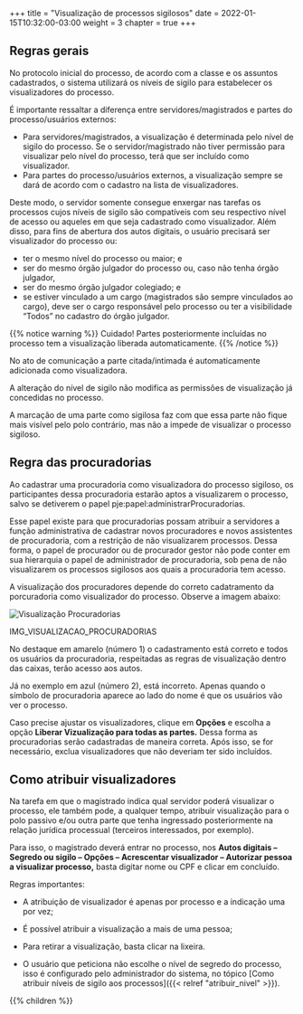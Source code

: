 +++
title = "Visualização de processos sigilosos"
date = 2022-01-15T10:32:00-03:00
weight = 3
chapter = true
+++

## Regras gerais

No protocolo inicial do processo, de acordo com a classe e os assuntos cadastrados, o sistema utilizará os níveis de sigilo para estabelecer os visualizadores do processo.

É importante ressaltar a diferença entre servidores/magistrados e partes do processo/usuários externos:

+ Para servidores/magistrados, a visualização é determinada pelo nível de sigilo do processo. Se o servidor/magistrado não tiver permissão para visualizar pelo nível do processo, terá que ser incluído como visualizador.
+ Para partes do processo/usuários externos, a visualização sempre se dará de acordo com o cadastro na lista de visualizadores.

Deste modo, o servidor somente consegue enxergar nas tarefas os processos cujos níveis de sigilo são compatíveis com seu respectivo nível de acesso ou aqueles em que seja cadastrado como visualizador. Além disso, para fins de abertura dos autos digitais, o usuário precisará ser visualizador do processo ou:
+ ter o mesmo nível do processo ou maior; e
+ ser do mesmo órgão julgador do processo ou, caso não tenha órgão julgador,
+ ser do mesmo órgão julgador colegiado; e
+ se estiver vinculado a um cargo (magistrados são sempre vinculados ao cargo), deve ser o cargo responsável pelo processo ou ter a visibilidade “Todos” no cadastro do órgão julgador.

{{% notice warning %}}
Cuidado! Partes posteriormente incluídas no processo tem a visualização liberada automaticamente.
{{% /notice %}}

No ato de comunicação a parte citada/intimada é automaticamente adicionada como visualizadora.

A alteração do nível de sigilo não modifica as permissões de visualização já concedidas no processo. 

A marcação de uma parte como sigilosa faz com que essa parte não fique mais visível pelo polo contrário, mas não a impede de visualizar o processo sigiloso.

## Regra das procuradorias

Ao cadastrar uma procuradoria como visualizadora do processo sigiloso, os participantes dessa procuradoria estarão aptos a visualizarem o processo, salvo se detiverem o papel pje:papel:administrarProcuradorias.

Esse papel existe para que procuradorias possam atribuir a servidores a função administrativa de cadastrar novos procuradores e novos assistentes de procuradoria, com a restrição de não visualizarem processos. Dessa forma, o papel de procurador ou de procurador gestor não pode conter em sua hierarquia o papel de administrador de procuradoria, sob pena de não visualizarem os processos sigilosos aos quais a procuradoria tem acesso.

A visualização dos procuradores depende do correto cadatramento da porcuradoria como visualizador do processo. Observe a imagem abaixo:

![Visualização Procuradorias](/imagens/visualizacao_procuradorias.jpg)

IMG_VISUALIZACAO_PROCURADORIAS

No destaque em amarelo (número 1) o cadastramento está correto e todos os usuários da procuradoria, respeitadas as regras de visualização dentro das caixas, terão acesso aos autos. 

Já no exemplo em azul (número 2), está incorreto. Apenas quando o símbolo de procuradoria aparece ao lado do nome é que os usuários vão ver o processo.

Caso precise ajustar os visualizadores, clique em **Opções** e escolha a opção **Liberar Vizualização para todas as partes.** Dessa forma as procuradorias serão cadastradas de maneira correta. Após isso, se for necessário, exclua visualizadores que não deveriam ter sido incluídos. 

## Como atribuir visualizadores

Na tarefa em que o magistrado indica qual servidor poderá visualizar o processo, ele também pode, a qualquer tempo, atribuir visualização para o polo passivo e/ou outra parte que tenha ingressado posteriormente na relação jurídica processual (terceiros interessados, por exemplo).

Para isso, o magistrado deverá entrar no processo, nos **Autos digitais – Segredo ou sigilo – Opções – Acrescentar visualizador – Autorizar pessoa a visualizar processo,** basta digitar nome ou CPF e clicar em concluído.

Regras importantes:
+ A atribuição de visualizador é apenas por processo e a indicação uma por vez;
+ É possível atribuir a visualização a mais de uma pessoa;
+ Para retirar a visualização, basta clicar na lixeira.

+ O usuário que peticiona não escolhe o nível de segredo do processo, isso é configurado pelo administrador do sistema, no tópico [Como atribuir níveis de sigilo aos processos]({{< relref "atribuir_nivel" >}}). 


{{% children  %}}
